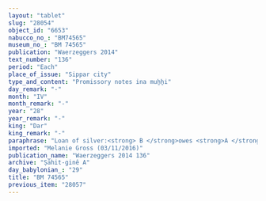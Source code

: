 ```yaml
---
layout: "tablet"
slug: "28054"
object_id: "6653"
nabucco_no_: "BM74565"
museum_no_: "BM 74565"
publication: "Waerzeggers 2014"
text_number: "136"
period: "Each"
place_of_issue: "Sippar city"
type_and_content: "Promissory notes ina muẖẖi"
day_remark: "-"
month: "IV"
month_remark: "-"
year: "28"
year_remark: "-"
king: "Dar"
king_remark: "-"
paraphrase: "Loan of silver:<strong> B </strong>owes <strong>A </strong>1 mina of cut silver without stamp-mark (<em>kaspu nuhhutu &scaron;a lā ginne</em>) by 1/8 alloy (<em>bitqu</em>) per shekel. The debt will bear an interest of one shekel of silver per mina (20% p.a.). 4 witnesses and the scribe.<br /> &nbsp;<br /> <strong>A</strong> = Marduk-rēmanni/Bēl-uballiṭ//Ṣāhit-gin&ecirc;; <strong>B</strong> = Ina-tē&scaron;&icirc;-ēṭir/Zēria//&Scaron;ang&ucirc;-&Scaron;ama&scaron;; Scribe = Nidintu/Lī&scaron;ir//I&scaron;paru<br /> &nbsp;<br /> &nbsp;<br /> &nbsp;"
imported: "Melanie Gross (03/11/2016)"
publication_name: "Waerzeggers 2014 136"
archive: "Ṣāhit-ginê A"
day_babylonian_: "29"
title: "BM 74565"
previous_item: "28057"
---
```

